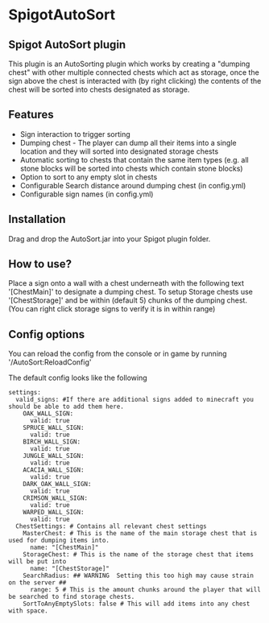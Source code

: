 # SpigotAutoSort

## Spigot AutoSort plugin
This plugin is an AutoSorting plugin which works by creating a "dumping chest" with other multiple connected chests which act as storage, 
once the sign above the chest is interacted with (by right clicking) the contents of the chest will be sorted into chests designated as storage.

## Features
- Sign interaction to trigger sorting
- Dumping chest - The player can dump all their items into a single location and they will sorted into designated storage chests
- Automatic sorting to chests that contain the same item types (e.g. all stone blocks will be sorted into chests which contain stone blocks)
- Option to sort to any empty slot in chests
- Configurable Search distance around dumping chest (in config.yml)
- Configurable sign names (in config.yml)

## Installation
Drag and drop the AutoSort.jar into your Spigot plugin folder.

## How to use?
Place a sign onto a wall with a chest underneath with the following text '[ChestMain]' to designate a dumping chest.
To setup Storage chests use '[ChestStorage]' and be within (default 5) chunks of the dumping chest. (You can right click storage signs to verify it is in within range)

## Config options

You can reload the config from the console or in game by running '/AutoSort:ReloadConfig'

The default config looks like the following
```
settings:
  valid_signs: #If there are additional signs added to minecraft you should be able to add them here.
    OAK_WALL_SIGN:
      valid: true
    SPRUCE_WALL_SIGN:
      valid: true
    BIRCH_WALL_SIGN:
      valid: true
    JUNGLE_WALL_SIGN:
      valid: true
    ACACIA_WALL_SIGN:
      valid: true
    DARK_OAK_WALL_SIGN:
      valid: true
    CRIMSON_WALL_SIGN:
      valid: true
    WARPED_WALL_SIGN:
      valid: true
  ChestSettings: # Contains all relevant chest settings
    MasterChest: # This is the name of the main storage chest that is used for dumping items into.
      name: "[ChestMain]"
    StorageChest: # This is the name of the storage chest that items will be put into
      name: "[ChestStorage]"
    SearchRadius: ## WARNING  Setting this too high may cause strain on the server ##
      range: 5 # This is the amount chunks around the player that will be searched to find storage chests.
    SortToAnyEmptySlots: false # This will add items into any chest with space.
```

